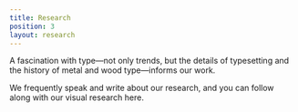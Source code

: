 ```yaml
---
title: Research
position: 3
layout: research
---
```


A fascination with type—not only trends, but the details of typesetting and the history of metal and wood type—informs our work.

We frequently speak and write about our research, and you can follow along with our visual research here.
